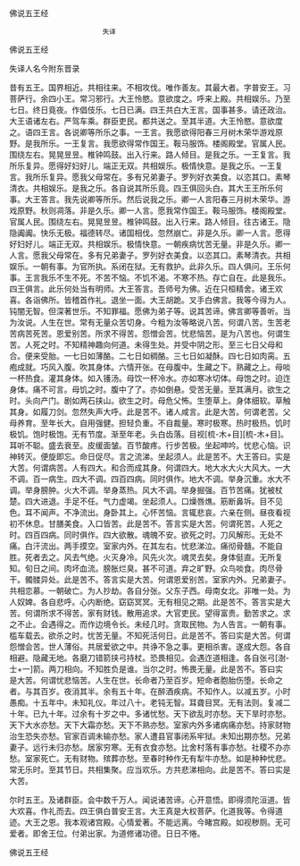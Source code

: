   佛说五王经  

                        　　失译  

佛说五王经  

失译人名今附东晋录  

昔有五王。国界相近。共相往来。不相攻伐。唯作善友。其最大者。字普安王。习菩萨行。余四小王。常习邪行。大王怜愍。意欲度之。呼来上殿。共相娱乐。乃至七日。终日竟夜。作倡伎乐。七日已满。四王共白大王言。国事甚多。请还政治。大王语诸左右。严驾车乘。群臣吏民。都共送之。至其半道。大王怜愍。意欲度之。语四王言。各说卿等所乐之事。一王言。我愿欲得阳春三月树木荣华游戏原野。是我所乐。一王复言。我愿欲得常作国王。鞍马服饰。楼阁殿堂。官属人民。围绕左右。晃晃昱昱。椎钟鸣鼓。出入行来。路人倾目。是我之乐。一王复言。我所乐复异。愿得好妇好儿。端正无双。共相娱乐。极情快意。是我之乐。一王复言。我所乐复异。愿我父母常在。多有兄弟妻子。罗列好衣美食。以恣其口。素琴清衣。共相娱乐。是我之乐。各自说其所乐竟。四王俱回头白。其大王王所乐何事。大王答言。我先说卿等所乐。然后说我之乐。卿一人言阳春三月树木荣华。游戏原野。秋则凋落。非是久乐。卿一人言。愿我常作国王。鞍马服饰。楼阁殿堂。官属人民。围绕左右。晃晃昱昱。椎钟鸣鼓。出入行来。路人倾目。往古诸王。隐隐阗阗。快乐无极。福德转尽。诸国相伐。忽然崩亡。非是久乐。卿一人言。愿得好妇好儿。端正无双。共相娱乐。极情快意。一朝疾病忧苦无量。非是久乐。卿一人言。愿我父母常在。多有兄弟妻子。罗列好衣美食。以恣其口。素琴清衣。共相娱乐。一朝有事。为官所执。系闭在狱。无有救护。此非久乐。四人俱问。王乐何事。王言我乐不生不死。不苦不恼。不饥不渴。不寒不热。存亡自在。此是我乐。四王俱言。此乐何处当有明师。大王答言。吾师号为佛。近在只桓精舍。诸王欢喜。各诣佛所。皆稽首作礼。退坐一面。大王胡跪。叉手白佛言。我等今得为人。钝闇无智。但深著世乐。不知罪福。愿佛为弟子等。说其苦谛。佛言卿等善听。当为汝说。人生在世。常有无量众苦切身。今粗为汝等略说八苦。何谓八苦。生苦老苦病苦死苦。恩爱别苦。所求不得苦。怨憎会苦。忧悲恼苦。是为八苦也。何谓生苦。人死之时。不知精神趣向何道。未得生处。并受中阴之形。至三七日父母和合。便来受胎。一七日如薄酪。二七日如稠酪。三七日如凝酥。四七日如肉脔。五疱成就。巧风入腹。吹其身体。六情开张。在母腹中。生藏之下。熟藏之上。母啖一杯热食。灌其身体。如入镬汤。母饮一杯冷水。亦如寒冰切体。母饱之时。迫迮身体。痛不可言。母饥之时。腹中了了。亦如倒悬。受苦无量。至其满月。欲生之时。头向产门。剧如两石挟山。欲生之时。母危父怖。生堕草上。身体细软。草触其身。如履刀剑。忽然失声大呼。此是苦不。诸人咸言。此是大苦。何谓老苦。父母养育。至年长大。自用强健。担轻负重。不自裁量。寒时极寒。热时极热。饥时极饥。饱时极饱。无有节度。渐至年老。头白齿落。目视[梳-木+目][梳-木+目]。耳听不聪。盛去衰至。皮缓面皱。百节酸疼。行步苦极。坐起呻吟。忧悲心恼。识神转灭。便旋即忘。命日促尽。言之流涕。坐起须人。此是苦不。大王答曰。实是大苦。何谓病苦。人有四大。和合而成其身。何谓四大。地大水大火大风大。一大不调。百一病生。四大不调。四百四病。同时俱作。地大不调。举身沉重。水大不调。举身膀肿。火大不调。举身蒸热。风大不调。举身掘强。百节苦痛。犹被杖楚。四大进退。手足不任。气力虚竭。坐起须人。口燥唇燋。筋断鼻坼。目不见色。耳不闻声。不净流出。身卧其上。心怀苦恼。言辄悲哀。六亲在侧。昼夜看视初不休息。甘膳美食。入口皆苦。此是苦不。答言实是大苦。何谓死苦。人死之时。四百四病。同时俱作。四大欲散。魂魄不安。欲死之时。刀风解形。无处不痛。白汗流出。两手摸空。室家内外。在其左右。忧悲涕泣。痛彻骨髓。不能自胜。死者去之。风去气绝。火灭身冷。风先火次。魂灵去矣。身体侹直。无所复知。旬日之间。肉坏血流。膀胀烂臭。甚不可道。弃之旷野。众鸟啖食。肉尽骨干。髑髅异处。此是苦不。答言实是大苦。何谓恩爱别苦。室家内外。兄弟妻子。共相恋慕。一朝破亡。为人抄劫。各自分张。父东子西。母南女北。非唯一处。为人奴婢。各自悲呼。心内断绝。窈窈冥冥。无有相见之期。此是苦不。答言实是大苦。何谓所求不得苦。家有财钱。散用追求。大官吏民。望得富贵。勤苦求之。求之不止。会遇得之。而作边境令长。未经几时。贪取民物。为人告言。一朝有事。槛车载去。欲杀之时。忧苦无量。不知死活何日。此是苦不。答曰实是大苦。何谓怨憎会苦。世人薄俗。共居爱欲之中。共诤不急之事。更相杀害。遂成大怨。各自相避。隐藏无地。各磨刀错箭挟弓持杖。恐畏相见。会遇迮道相逢。各自张弓[澍-士+一]箭。两刀相向。不知胜负是谁。当尔之时。怖畏无量。此是苦不。答曰实是大苦。何谓忧悲恼苦。人生在世。长命者乃至百岁。短命者胞胎伤堕。长命之者。与其百岁。夜消其半。余有五十年。在醉酒疾病。不知作人。以减五岁。小时愚痴。十五年中。未知礼仪。年过八十。老钝无智。耳聋目冥。无有法则。复减二十年。已九十年。过余有十岁之中。多诸忧愁。天下欲乱时亦愁。天下旱时亦愁。天下大水亦愁。天下大霜亦愁。天下不熟亦愁。室家内外多诸病痛亦愁。持家财物治生恐失亦愁。官家百调未输亦愁。家人遭县官事闭系牢狱。未知出期亦愁。兄弟妻子。远行未归亦愁。居家穷寒。无有衣食亦愁。比舍村落有事亦愁。社稷不办亦愁。室家死亡。无有财物。殡葬亦愁。至春时种作无有犁牛亦愁。如是种种忧悲。常无乐时。至其节日。共相集聚。应当欢乐。方共悲涕相向。此是苦不。答曰实是大苦。  

尔时五王。及诸群臣。会中数千万人。闻说诸苦谛。心开意悟。即得须陀洹道。皆大欢喜。作礼而去。四王俱白普安王言。大王真是大权菩萨。化道我等。令得道迹。大王之恩。我本观诸宫殿。心情爱著。不能远离。今睹宫殿。如视秽厕。无可爱者。即舍王位。付弟出家。为道修诸功德。日日不惓。  

佛说五王经  
